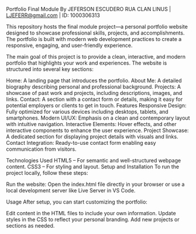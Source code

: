 Portfolio Final Module 
By JEFERSON ESCUDERO RUA
CLAN LINUS | LJEFERR@gmail.com | ID: 1000306313

This repository hosts the final module project—a personal portfolio website designed to showcase professional skills, projects, and accomplishments. The portfolio is built with modern web development practices to create a responsive, engaging, and user-friendly experience.

The main goal of this project is to provide a clean, interactive, and modern portfolio that highlights your work and experiences. The website is structured into several key sections:

Home: A landing page that introduces the portfolio.
About Me: A detailed biography describing personal and professional background.
Projects: A showcase of past work and projects, including descriptions, images, and links.
Contact: A section with a contact form or details, making it easy for potential employers or clients to get in touch.
Features
Responsive Design: Fully optimized for various devices including desktops, tablets, and smartphones.
Modern UI/UX: Emphasis on a clean and contemporary layout with intuitive navigation.
Interactive Elements: Hover effects, and other interactive components to enhance the user experience.
Project Showcase: A dedicated section for displaying project details with visuals and links.
Contact Integration: Ready-to-use contact form enabling easy communication from visitors.

Technologies Used
HTML5 – For semantic and well-structured webpage content.
CSS3 – For styling and layout.
Setup and Installation
To run the project locally, follow these steps:


Run the website:
Open the index.html file directly in your browser or use a local development server like Live Server in VS Code.

Usage
After setup, you can start customizing the portfolio:

Edit content in the HTML files to include your own information.
Update styles in the CSS to reflect your personal branding.
Add new projects or sections as needed.
